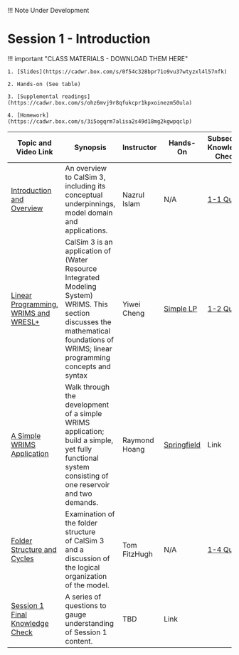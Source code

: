 !!! Note
    Under Development

# Session 1 - Introduction

!!! important "CLASS MATERIALS - DOWNLOAD THEM HERE"
   
    1. [Slides](https://cadwr.box.com/s/0f54c328bpr71o9vu37wtyzxl4l57nfk)

    2. Hands-on (See table)

    3. [Supplemental readings](https://cadwr.box.com/s/ohz6mvj9r8qfukcpr1kpxoinezm50ula)

    4. [Homework](https://cadwr.box.com/s/3i5ogqrm7alisa2s49d18mg2kgwpqclp)


| Topic and Video Link | Synopsis | Instructor |Hands-On | Subsection Knowledge Check  | 
| --- | --- | --- | --- | --- |
| [Introduction and Overview](https://cadwr.box.com/s/vp9d7buzus3goc4zhphnsz0jqbixv0hy)  | An overview to CalSim 3, including its conceptual underpinnings, model domain and applications.  | Nazrul Islam | N/A | [1-1 Quiz](https://forms.office.com/g/shQB9T4Fbr?origin=lprLink) |
| [Linear Programming, WRIMS and WRESL+](https://cadwr.box.com/s/7ivamp7dfzb6zescv3oh12pdbzwvke3m) | CalSim 3 is an application of (Water Resource Integrated Modeling System) WRIMS. This section discusses the mathematical foundations of WRIMS; linear programming concepts and syntax |  Yiwei Cheng | [Simple LP](https://cadwr.box.com/s/8mxuytui3yd6t8jj76a3b7frrwlqq2ov) | [1-2 Quiz](https://forms.office.com/g/jY3WQmYmSg?origin=lprLink) |
| [A Simple WRIMS Application](https://cadwr.box.com/s/e76eo1lemgnv917fldm32qg2l9zaksea) | Walk through the development of a simple WRIMS application; build a simple, yet fully functional system consisting of one reservoir and two demands. | Raymond Hoang | [Springfield](https://cadwr.box.com/s/9odtbqopltbgqye7ukkw0uz5pdwll5uf) | Link |
| [Folder Structure and Cycles](https://cadwr.box.com/s/yhfvcshy3cwjaihh57yhrodzhgu04f6f) | Examination of the folder structure of CalSim 3 and a discussion of the logical organization of the model. | Tom FitzHugh | N/A | [1-4 Quiz](https://forms.office.com/g/9LH4H56USX?origin=lprLink) |
| [Session 1 Final Knowledge Check]() | A series of questions to gauge understanding of Session 1 content.  | TBD | Link |

